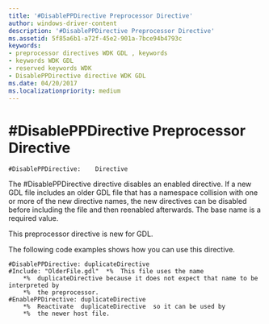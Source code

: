 ```yaml
---
title: '#DisablePPDirective Preprocessor Directive'
author: windows-driver-content
description: '#DisablePPDirective Preprocessor Directive'
ms.assetid: 5f85a6b1-a72f-45e2-901a-7bce94b4793c
keywords:
- preprocessor directives WDK GDL , keywords
- keywords WDK GDL
- reserved keywords WDK
- DisablePPDirective directive WDK GDL
ms.date: 04/20/2017
ms.localizationpriority: medium
---
```


# \#DisablePPDirective Preprocessor Directive


```GDL
#DisablePPDirective:    Directive
```

The \#DisablePPDirective directive disables an enabled directive. If a new GDL file includes an older GDL file that has a namespace collision with one or more of the new directive names, the new directives can be disabled before including the file and then reenabled afterwards. The base name is a required value.

This preprocessor directive is new for GDL.

The following code examples shows how you can use this directive.

```GDL
#DisablePPDirective: duplicateDirective
#Include: "OlderFile.gdl"  *%  This file uses the name 
    *%  duplicateDirective because it does not expect that name to be interpreted by 
    *%  the preprocessor.
#EnablePPDirective: duplicateDirective
    *%  Reactivate  duplicateDirective  so it can be used by 
    *%  the newer host file.
```

 

 





